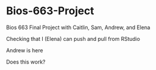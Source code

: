 # Bios-663-Project
Bios 663 Final Project with Caitlin, Sam, Andrew, and Elena

Checking that I (Elena) can push and pull from RStudio

Andrew is here

Does this work?